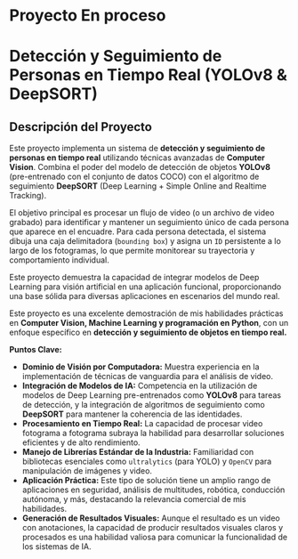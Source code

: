 # Proyecto En proceso
# Detección y Seguimiento de Personas en Tiempo Real (YOLOv8 & DeepSORT)

## Descripción del Proyecto

Este proyecto implementa un sistema de **detección y seguimiento de personas en tiempo real** utilizando técnicas avanzadas de **Computer Vision**. Combina el poder del modelo de detección de objetos **YOLOv8** (pre-entrenado con el conjunto de datos COCO) con el algoritmo de seguimiento **DeepSORT** (Deep Learning + Simple Online and Realtime Tracking).

El objetivo principal es procesar un flujo de video (o un archivo de video grabado) para identificar y mantener un seguimiento único de cada persona que aparece en el encuadre. Para cada persona detectada, el sistema dibuja una caja delimitadora (`bounding box`) y asigna un `ID` persistente a lo largo de los fotogramas, lo que permite monitorear su trayectoria y comportamiento individual.

Este proyecto demuestra la capacidad de integrar modelos de Deep Learning para visión artificial en una aplicación funcional, proporcionando una base sólida para diversas aplicaciones en escenarios del mundo real.

Este proyecto es una excelente demostración de mis habilidades prácticas en **Computer Vision, Machine Learning y programación en Python**, con un enfoque específico en **detección y seguimiento de objetos en tiempo real.**

**Puntos Clave:**

* **Dominio de Visión por Computadora:** Muestra experiencia en la implementación de técnicas de vanguardia para el análisis de video.
* **Integración de Modelos de IA:** Competencia en la utilización de modelos de Deep Learning pre-entrenados como **YOLOv8** para tareas de detección, y la integración de algoritmos de seguimiento como **DeepSORT** para mantener la coherencia de las identidades.
* **Procesamiento en Tiempo Real:** La capacidad de procesar video fotograma a fotograma subraya la habilidad para desarrollar soluciones eficientes y de alto rendimiento.
* **Manejo de Librerías Estándar de la Industria:** Familiaridad con bibliotecas esenciales como `ultralytics` (para YOLO) y `OpenCV` para manipulación de imágenes y video.
* **Aplicación Práctica:** Este tipo de solución tiene un amplio rango de aplicaciones en seguridad, análisis de multitudes, robótica, conducción autónoma, y más, destacando la relevancia comercial de mis habilidades.
* **Generación de Resultados Visuales:** Aunque el resultado es un video con anotaciones, la capacidad de producir resultados visuales claros y procesados es una habilidad valiosa para comunicar la funcionalidad de los sistemas de IA.

